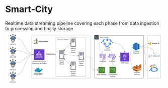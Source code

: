 # Smart-City
Realtime data streaming pipeline covering each phase from data ingestion to processing and finally storage
![alt text](https://raw.githubusercontent.com/Niteesh-chowdary/Smart-City/main/Design%20Diagram/Smart-City%20System%20Design.png)
